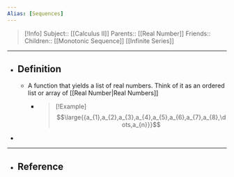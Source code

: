 ```yaml
---
Alias: [Sequences]
---
```

> [!Info]
> Subject:: [[Calculus II]]
> Parents:: [[Real Number]]
> Friends:: 
> Children:: [[Monotonic Sequence]] [[Infinite Series]]
---
- ## Definition
	- A function that yields a list of real numbers. Think of it as an ordered list or array of [[Real Number|Real Numbers]]
		- > [!Example]
		  > $$\large{{a_{1},a_{2},a_{3},a_{4},a_{5},a_{6},a_{7},a_{8},\dots,a_{n}}}$$
- 
---
- ## Reference